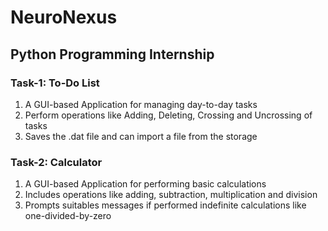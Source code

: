# NeuroNexus
## Python Programming Internship

### Task-1: To-Do List
1. A GUI-based Application for managing day-to-day tasks
2. Perform operations like Adding, Deleting, Crossing and Uncrossing of tasks
3. Saves the .dat file and can import a file from the storage

### Task-2: Calculator
1. A GUI-based Application for performing basic calculations
2. Includes operations like adding, subtraction, multiplication and division
3. Prompts suitables messages if performed indefinite calculations like one-divided-by-zero
